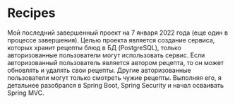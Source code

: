 # Recipes
Мой последний завершенный проект на 7 января 2022 года (еще один в процессе завершения). 
Целью проекта является создание сервиса, которых хранит рецепты блюд в БД (PostgreSQL), только авторизованные пользователи могут использовать сервис.
Если авторизованный пользователь является автором рецепта, то он может обновлять и удалять свои рецепты. Другие авторизованные пользователи могут только смотреть чужие рецепты.
Выполняя его, я детальнее разобрался в Spring Boot, Spring Security и начал осваивать Spring MVC.
